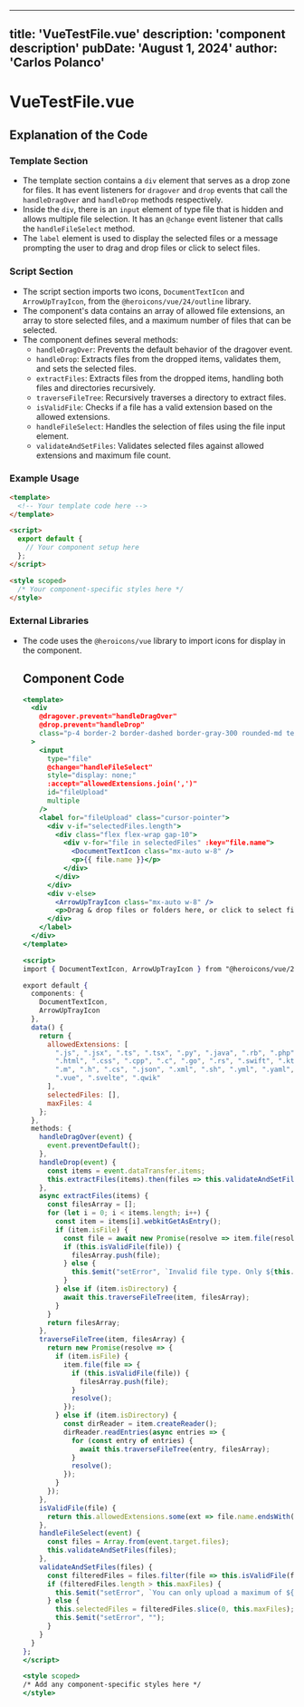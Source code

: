---
  title: 'VueTestFile.vue'
  description: 'component description'
  pubDate: 'August 1, 2024'
  author: 'Carlos Polanco'
  ---
  
  
  
  # VueTestFile.vue
  ## Explanation of the Code

### Template Section
- The template section contains a `div` element that serves as a drop zone for files. It has event listeners for `dragover` and `drop` events that call the `handleDragOver` and `handleDrop` methods respectively.
- Inside the `div`, there is an `input` element of type file that is hidden and allows multiple file selection. It has an `@change` event listener that calls the `handleFileSelect` method.
- The `label` element is used to display the selected files or a message prompting the user to drag and drop files or click to select files.

### Script Section
- The script section imports two icons, `DocumentTextIcon` and `ArrowUpTrayIcon`, from the `@heroicons/vue/24/outline` library.
- The component's data contains an array of allowed file extensions, an array to store selected files, and a maximum number of files that can be selected.
- The component defines several methods:
  - `handleDragOver`: Prevents the default behavior of the dragover event.
  - `handleDrop`: Extracts files from the dropped items, validates them, and sets the selected files.
  - `extractFiles`: Extracts files from the dropped items, handling both files and directories recursively.
  - `traverseFileTree`: Recursively traverses a directory to extract files.
  - `isValidFile`: Checks if a file has a valid extension based on the allowed extensions.
  - `handleFileSelect`: Handles the selection of files using the file input element.
  - `validateAndSetFiles`: Validates selected files against allowed extensions and maximum file count.

### Example Usage
```html
<template>
  <!-- Your template code here -->
</template>

<script>
  export default {
    // Your component setup here
  };
</script>

<style scoped>
  /* Your component-specific styles here */
</style>
```

### External Libraries
- The code uses the `@heroicons/vue` library to import icons for display in the component.
  
  ## Component Code
  ```jsx
  <template>
    <div
      @dragover.prevent="handleDragOver"
      @drop.prevent="handleDrop"
      class="p-4 border-2 border-dashed border-gray-300 rounded-md text-center cursor-pointer mb-4 h-96 w-96 flex overflow-y-scroll items-center justify-center"
    >
      <input
        type="file"
        @change="handleFileSelect"
        style="display: none;"
        :accept="allowedExtensions.join(',')"
        id="fileUpload"
        multiple
      />
      <label for="fileUpload" class="cursor-pointer">
        <div v-if="selectedFiles.length">
          <div class="flex flex-wrap gap-10">
            <div v-for="file in selectedFiles" :key="file.name">
              <DocumentTextIcon class="mx-auto w-8" />
              <p>{{ file.name }}</p>
            </div>
          </div>
        </div>
        <div v-else>
          <ArrowUpTrayIcon class="mx-auto w-8" />
          <p>Drag & drop files or folders here, or click to select files</p>
        </div>
      </label>
    </div>
  </template>
  
  <script>
  import { DocumentTextIcon, ArrowUpTrayIcon } from "@heroicons/vue/24/outline";
  
  export default {
    components: {
      DocumentTextIcon,
      ArrowUpTrayIcon
    },
    data() {
      return {
        allowedExtensions: [
          ".js", ".jsx", ".ts", ".tsx", ".py", ".java", ".rb", ".php",
          ".html", ".css", ".cpp", ".c", ".go", ".rs", ".swift", ".kt",
          ".m", ".h", ".cs", ".json", ".xml", ".sh", ".yml", ".yaml",
          ".vue", ".svelte", ".qwik"
        ],
        selectedFiles: [],
        maxFiles: 4
      };
    },
    methods: {
      handleDragOver(event) {
        event.preventDefault();
      },
      handleDrop(event) {
        const items = event.dataTransfer.items;
        this.extractFiles(items).then(files => this.validateAndSetFiles(files));
      },
      async extractFiles(items) {
        const filesArray = [];
        for (let i = 0; i < items.length; i++) {
          const item = items[i].webkitGetAsEntry();
          if (item.isFile) {
            const file = await new Promise(resolve => item.file(resolve));
            if (this.isValidFile(file)) {
              filesArray.push(file);
            } else {
              this.$emit("setError", `Invalid file type. Only ${this.allowedExtensions.join(", ")} files are allowed.`);
            }
          } else if (item.isDirectory) {
            await this.traverseFileTree(item, filesArray);
          }
        }
        return filesArray;
      },
      traverseFileTree(item, filesArray) {
        return new Promise(resolve => {
          if (item.isFile) {
            item.file(file => {
              if (this.isValidFile(file)) {
                filesArray.push(file);
              }
              resolve();
            });
          } else if (item.isDirectory) {
            const dirReader = item.createReader();
            dirReader.readEntries(async entries => {
              for (const entry of entries) {
                await this.traverseFileTree(entry, filesArray);
              }
              resolve();
            });
          }
        });
      },
      isValidFile(file) {
        return this.allowedExtensions.some(ext => file.name.endsWith(ext));
      },
      handleFileSelect(event) {
        const files = Array.from(event.target.files);
        this.validateAndSetFiles(files);
      },
      validateAndSetFiles(files) {
        const filteredFiles = files.filter(file => this.isValidFile(file));
        if (filteredFiles.length > this.maxFiles) {
          this.$emit("setError", `You can only upload a maximum of ${this.maxFiles} files.`);
        } else {
          this.selectedFiles = filteredFiles.slice(0, this.maxFiles);
          this.$emit("setError", "");
        }
      }
    }
  };
  </script>
  
  <style scoped>
  /* Add any component-specific styles here */
  </style>
  ```
  